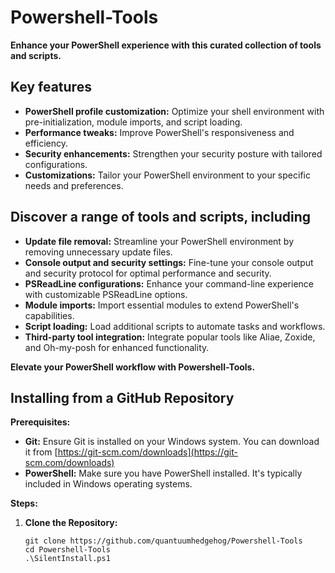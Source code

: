 # Powershell-Tools

**Enhance your PowerShell experience with this curated collection of tools and scripts.**

## Key features

* **PowerShell profile customization:** Optimize your shell environment with pre-initialization, module imports, and script loading.
* **Performance tweaks:** Improve PowerShell's responsiveness and efficiency.
* **Security enhancements:** Strengthen your security posture with tailored configurations.
* **Customizations:** Tailor your PowerShell environment to your specific needs and preferences.

## Discover a range of tools and scripts, including

* **Update file removal:** Streamline your PowerShell environment by removing unnecessary update files.
* **Console output and security settings:** Fine-tune your console output and security protocol for optimal performance and security.
* **PSReadLine configurations:** Enhance your command-line experience with customizable PSReadLine options.
* **Module imports:** Import essential modules to extend PowerShell's capabilities.
* **Script loading:** Load additional scripts to automate tasks and workflows.
* **Third-party tool integration:** Integrate popular tools like Aliae, Zoxide, and Oh-my-posh for enhanced functionality.

**Elevate your PowerShell workflow with Powershell-Tools.**

## Installing from a GitHub Repository

**Prerequisites:**

* **Git:** Ensure Git is installed on your Windows system. You can download it from [https://git-scm.com/downloads](https://git-scm.com/downloads)
* **PowerShell:** Make sure you have PowerShell installed. It's typically included in Windows operating systems.

**Steps:**

1. **Clone the Repository:**

   ```pwsh
   git clone https://github.com/quantuumhedgehog/Powershell-Tools
   cd Powershell-Tools
   .\SilentInstall.ps1